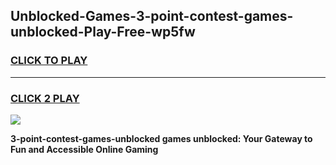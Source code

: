 
## Unblocked-Games-3-point-contest-games-unblocked-Play-Free-wp5fw
<h3>
<a href="https://premium76.site?title=3-point-contest-games-unblocked&ref=20M">CLICK TO PLAY</a></h3>
<hr>

<h3>
<a href="https://premium76.site?title=3-point-contest-games-unblocked&ref=20M">CLICK 2 PLAY</a>
  
</h3>

<a href="https://premium76.site?title=3-point-contest-games-unblocked&ref=19M"><img src="https://clearcache.store/games.png"></a>


**3-point-contest-games-unblocked games unblocked: Your Gateway to Fun and Accessible Online Gaming**
